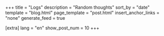 +++
title = "Logs"
description = "Random thoughts"
sort_by = "date"
template = "blog.html"
page_template = "post.html"
insert_anchor_links = "none"
generate_feed = true

[extra]
lang = "en"
show_post_num = 10
+++
